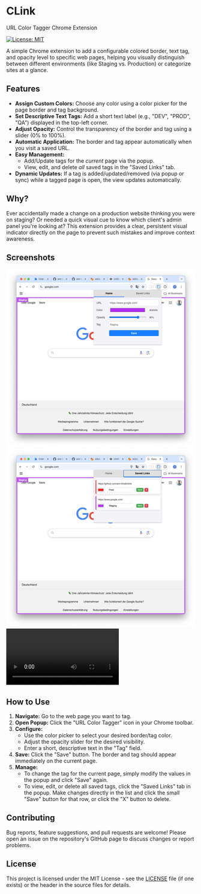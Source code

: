 # CLink

URL Color Tagger Chrome Extension

[![License: MIT](https://img.shields.io/badge/License-MIT-yellow.svg)](https://opensource.org/licenses/MIT)

A simple Chrome extension to add a configurable colored border, text tag, and opacity level to specific web pages, helping you visually distinguish between different environments (like Staging vs. Production) or categorize sites at a glance.

## Features

- **Assign Custom Colors:** Choose any color using a color picker for the page border and tag background.
- **Set Descriptive Text Tags:** Add a short text label (e.g., "DEV", "PROD", "QA") displayed in the top-left corner.
- **Adjust Opacity:** Control the transparency of the border and tag using a slider (0% to 100%).
- **Automatic Application:** The border and tag appear automatically when you visit a saved URL.
- **Easy Management:**
  - Add/Update tags for the _current_ page via the popup.
  - View, edit, and delete _all_ saved tags in the "Saved Links" tab.
- **Dynamic Updates:** If a tag is added/updated/removed (via popup or sync) while a tagged page is open, the view updates automatically.

## Why?

Ever accidentally made a change on a production website thinking you were on staging? Or needed a quick visual cue to know which client's admin panel you're looking at? This extension provides a clear, persistent visual indicator directly on the page to prevent such mistakes and improve context awareness.

## Screenshots

![Home Tab](media/img1.png)
![History Tab](media/img2.png)
![Demo](media/demo.mp4)

## How to Use

1.  **Navigate:** Go to the web page you want to tag.
2.  **Open Popup:** Click the "URL Color Tagger" icon in your Chrome toolbar.
3.  **Configure:**
    - Use the color picker to select your desired border/tag color.
    - Adjust the opacity slider for the desired visibility.
    - Enter a short, descriptive text in the "Tag" field.
4.  **Save:** Click the "Save" button. The border and tag should appear immediately on the current page.
5.  **Manage:**
    - To change the tag for the current page, simply modify the values in the popup and click "Save" again.
    - To view, edit, or delete all saved tags, click the "Saved Links" tab in the popup. Make changes directly in the list and click the small "Save" button for that row, or click the "X" button to delete.

## Contributing

Bug reports, feature suggestions, and pull requests are welcome! Please open an issue on the repository's GitHub page to discuss changes or report problems.

## License

This project is licensed under the MIT License - see the [LICENSE](LICENSE) file (if one exists) or the header in the source files for details.
